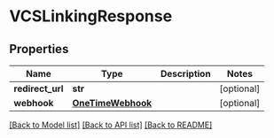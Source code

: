 # VCSLinkingResponse

## Properties
Name | Type | Description | Notes
------------ | ------------- | ------------- | -------------
**redirect_url** | **str** |  | [optional] 
**webhook** | [**OneTimeWebhook**](OneTimeWebhook.md) |  | [optional] 

[[Back to Model list]](../README.md#documentation-for-models) [[Back to API list]](../README.md#documentation-for-api-endpoints) [[Back to README]](../README.md)


